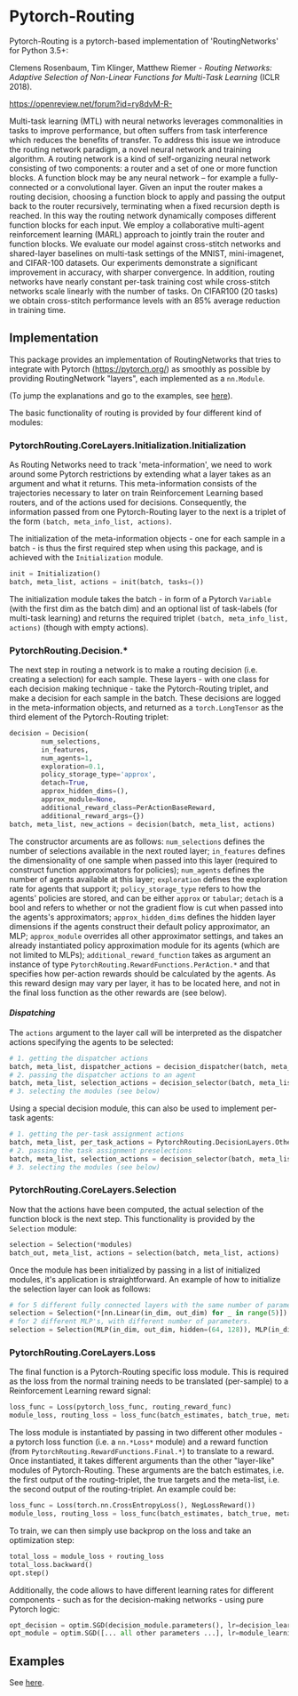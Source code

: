 # Pytorch-Routing
Pytorch-Routing is a pytorch-based implementation of 'RoutingNetworks' for Python 3.5+:

Clemens Rosenbaum, Tim Klinger, Matthew Riemer - _Routing Networks: Adaptive Selection of Non-Linear Functions for Multi-Task Learning_ (ICLR 2018).

https://openreview.net/forum?id=ry8dvM-R-

Multi-task learning (MTL) with neural networks leverages commonalities in tasks to improve performance, but often suffers from task interference which reduces the benefits of transfer. To address this issue we introduce the routing network paradigm, a novel neural network and training algorithm. A routing network is a kind of self-organizing neural network consisting of two components: a router and a set of one or more function blocks. A function block may be any neural network – for example a fully-connected or a convolutional layer. Given an input the router makes a routing decision, choosing a function block to apply and passing the output back to the router recursively, terminating when a fixed recursion depth is reached. In this way the routing network dynamically composes different function blocks for each input. We employ a collaborative multi-agent reinforcement learning (MARL) approach to jointly train the router and function blocks. We evaluate our model against cross-stitch networks and shared-layer baselines on multi-task settings of the MNIST, mini-imagenet, and CIFAR-100 datasets. Our experiments demonstrate a significant improvement in accuracy, with sharper convergence. In addition, routing networks have nearly constant per-task training cost while cross-stitch networks scale linearly with the number of tasks. On CIFAR100 (20 tasks) we obtain cross-stitch performance levels with an 85% average reduction in training time.

## Implementation
This package provides an implementation of RoutingNetworks that tries to integrate with Pytorch (https://pytorch.org/) as smoothly as possible by providing RoutingNetwork "layers", each implemented as a `nn.Module`.

(To jump the explanations and go to the examples, see [here](EXAMPLES.md)).

The basic functionality of routing is provided by four different kind of modules:

### PytorchRouting.CoreLayers.Initialization.Initialization
As Routing Networks need to track 'meta-information', we need to work around some Pytorch restrictions by extending what a layer takes as an argument and what it returns. This meta-information consists of the trajectories necessary to later on train Reinforcement Learning based routers, and of the actions used for decisions. Consequently, the information passed from one Pytorch-Routing layer to the next is a triplet of the form `(batch, meta_info_list, actions)`.

The initialization of the meta-information objects - one for each sample in a batch - is thus the first required step when using this package, and is achieved with the `Initialization` module.
```Python
init = Initialization()
batch, meta_list, actions = init(batch, tasks=())
```
The initialization module takes the batch - in form of a Pytorch `Variable` (with the first dim as the batch dim) and an optional list of task-labels (for multi-task learning) and returns the required triplet `(batch, meta_info_list, actions)` (though with empty actions).

### PytorchRouting.Decision.*
The next step in routing a network is to make a routing decision (i.e. creating a selection) for each sample. These layers - with one class for each decision making technique - take the Pytorch-Routing triplet, and make a decision for each sample in the batch. These decisions are logged in the meta-information objects, and returned as a `torch.LongTensor` as the third element of the Pytorch-Routing triplet:

```Python
decision = Decision(
        num_selections,
        in_features,
        num_agents=1,
        exploration=0.1,
        policy_storage_type='approx',
        detach=True,
        approx_hidden_dims=(),
        approx_module=None,
        additional_reward_class=PerActionBaseReward,
        additional_reward_args={})
batch, meta_list, new_actions = decision(batch, meta_list, actions)
```
The constructor arcuments are as follows: `num_selections` defines the number of selections available in the next routed layer; `in_features` defines the dimensionality of one sample when passed into this layer (required to construct function approximators for policies); `num_agents` defines the number of agents available at this layer; `exploration` defines the exploration rate for agents that support it; `policy_storage_type` refers to how the agents' policies are stored, and can be either `approx` or `tabular`; `detach` is a bool and refers to whether or not the gradient flow is cut when passed into the agents's approximators; `approx_hidden_dims` defines the hidden layer dimensions if the agents construct their default policy approximator, an MLP; `approx_module` overrides all other approximator settings, and takes an already instantiated policy approximation module for its agents (which are not limited to MLPs); `additional_reward_function` takes as argument an instance of type `PytorchRouting.RewardFunctions.PerAction.*` and that specifies how per-action rewards should be calculated by the agents. As this reward design may vary per layer, it has to be located here, and not in the final loss function as the other rewards are (see below).

#### _Dispatching_
The `actions` argument to the layer call will be interpreted as the dispatcher actions specifying the agents to be selected:
```Python
# 1. getting the dispatcher actions
batch, meta_list, dispatcher_actions = decision_dispatcher(batch, meta_list, [])
# 2. passing the dispatcher actions to an agent
batch, meta_list, selection_actions = decision_selector(batch, meta_list, dispatcher_actions)
# 3. selecting the modules (see below)
```
Using a special decision module, this can also be used to implement per-task agents:
```Python
# 1. getting the per-task assignment actions
batch, meta_list, per_task_actions = PytorchRouting.DecisionLayers.Others.PerTaskAssignment()(batch, meta_list, [])
# 2. passing the task assignment preselections
batch, meta_list, selection_actions = decision_selector(batch, meta_list, per_task_actions)
# 3. selecting the modules (see below)
```
### PytorchRouting.CoreLayers.Selection
Now that the actions have been computed, the actual selection of the function block is the next step. This functionality is provided by the `Selection` module:
```Python
selection = Selection(*modules)
batch_out, meta_list, actions = selection(batch, meta_list, actions)
```
Once the module has been initialized by passing in a list of initialized modules, it's application is straightforward. An example of how to initialize the selection layer can look as follows:
```Python
# for 5 different fully connected layers with the same number of parameters
selection = Selection(*[nn.Linear(in_dim, out_dim) for _ in range(5)])
# for 2 different MLP's, with different number of parameters.
selection = Selection(MLP(in_dim, out_dim, hidden=(64, 128)), MLP(in_dim, out_dim, hidden=(64, 64)))
```

### PytorchRouting.CoreLayers.Loss
The final function is a Pytorch-Routing specific loss module. This is required as the loss from the normal training needs to be translated (per-sample) to a Reinforcement Learning reward signal:
```Python
loss_func = Loss(pytorch_loss_func, routing_reward_func)
module_loss, routing_loss = loss_func(batch_estimates, batch_true, meta_list)
```
The loss module is instantiated by passing in two different other modules - a pytorch loss function (i.e. a `nn.*Loss*` module) and a reward function (from `PytorchRouting.RewardFunctions.Final.*`) to translate to a reward. Once instantiated, it takes different arguments than the other "layer-like" modules of Pytorch-Routing. These arguments are the batch estimates, i.e. the first output of the routing-triplet, the true targets and the meta-list, i.e. the second output of the routing-triplet. An example could be:
```Python
loss_func = Loss(torch.nn.CrossEntropyLoss(), NegLossReward())
module_loss, routing_loss = loss_func(batch_estimates, batch_true, meta_list)
```
To train, we can then simply use backprop on the loss and take an optimization step:
```Python
total_loss = module_loss + routing_loss
total_loss.backward()
opt.step()
```
Additionally, the code allows to have different learning rates for different components - such as for the decision-making networks - using pure Pytorch logic:
```Python
opt_decision = optim.SGD(decision_module.parameters(), lr=decision_learning_rate)
opt_module = optim.SGD([... all other parameters ...], lr=module_learning_rate)
```
## Examples
See [here](EXAMPLES.md).